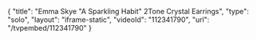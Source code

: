 {
    "title": "Emma Skye \"A Sparkling Habit\" 2Tone Crystal Earrings",
    "type": "solo",
    "layout": "iframe-static",
    "videoId": "112341790",
    "url": "\/tvpembed\/112341790"
}